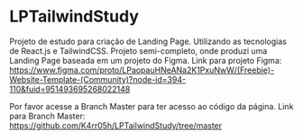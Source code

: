 # LPTailwindStudy
Projeto de estudo para criação de Landing Page. Utilizando as tecnologias de React.js e TailwindCSS.
Projeto semi-completo, onde produzi uma Landing Page baseada em um projeto do Figma.
Link para projeto Figma:
https://www.figma.com/proto/LPaopauHNeANa2K1PxuNwW/(Freebie)-Website-Template-(Community)?node-id=394-110&fuid=951493695268022148

Por favor acesse a Branch Master para ter acesso ao código da página.
Link para Branch Master:
https://github.com/K4rr05h/LPTailwindStudy/tree/master
